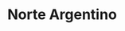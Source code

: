 ---
title: "Norte Argentino"
url: /ciudad-autonoma-de-buenos-aires/norte-argentino/
shop: Metzgerei
---